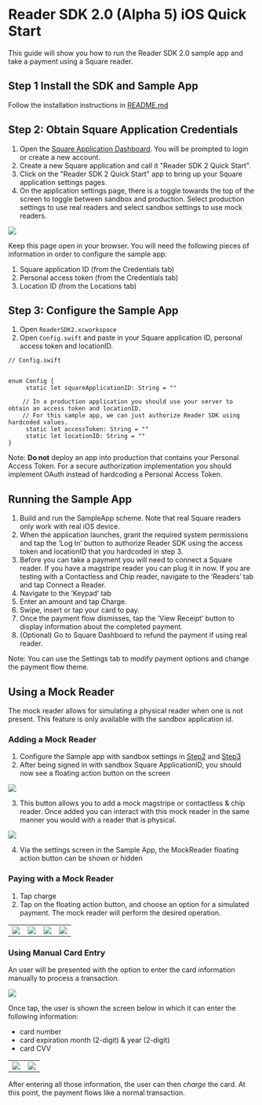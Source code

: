 # Reader SDK 2.0 (Alpha 5) iOS Quick Start

This guide will show you how to run the Reader SDK 2.0 sample app and take a payment using a Square reader.

## Step 1 Install the SDK and Sample App
Follow the installation instructions in [README.md](README.md)

## Step 2: Obtain Square Application Credentials
1. Open the [Square Application Dashboard](https://squareup.com/signup?v=developers). You will be prompted to login or create a new account.
2. Create a new Square application and call it "Reader SDK 2 Quick Start".
3. Click on the "Reader SDK 2 Quick Start" app to bring up your Square application settings pages.
4. On the application settings page, there is a toggle towards the top of the screen to toggle between sandbox and production. Select production settings to use real readers and select sandbox settings to use mock readers.

![](docs/images/toggle_production.png)


Keep this page open in your browser. You will need the following pieces of information in order to configure the sample app:
1. Square application ID (from the Credentials tab)
2. Personal access token (from the Credentials tab)
3. Location ID (from the Locations tab)

## Step 3: Configure the Sample App
1. Open `ReaderSDK2.xcworkspace`
2. Open `Config.swift` and paste in your Square application ID, personal access token and locationID.

```
// Config.swift


enum Config {
     static let squareApplicationID: String = ""

    // In a production application you should use your server to obtain an access token and locationID.
    // For this sample app, we can just authorize Reader SDK using hardcoded values.
     static let accessToken: String = ""
     static let locationID: String = ""
}

```

Note: **Do not** deploy an app into production that contains your Personal Access Token. For a secure authorization implementation you should implement OAuth instead of hardcoding a Personal Access Token.

## Running the Sample App

1. Build and run the SampleApp scheme. Note that real Square readers only work with real iOS device.
2. When the application launches, grant the required system permissions and tap the ‘Log In’ button to authorize Reader SDK using the access token and locationID that you hardcoded in step 3.
3. Before you can take a payment you will need to connect a Square reader. If you have a magstripe reader you can plug it in now. If you are testing with a Contactless and Chip reader, navigate to the ‘Readers’ tab and tap Connect a Reader.
4. Navigate to the ‘Keypad’ tab
5. Enter an amount and tap Charge.
6. Swipe, insert or tap your card to pay. 
7. Once the payment flow dismisses, tap the ‘View Receipt’ button to display information about the completed payment.
8. (Optional) Go to Square Dashboard to refund the payment if using real reader.

Note: You can use the Settings tab to modify payment options and change the payment flow theme.

## Using a Mock Reader

The mock reader allows for simulating a physical reader when one is not present. This feature is only available with the sandbox application id. 

### Adding a Mock Reader
1. Configure the Sample app with sandbox settings in [Step2](#step-1-install-the-sdk-and-sample-app) and [Step3](#step-3-configure-the-sample-app)
2. After being signed in with sandbox Square ApplicationID, you should  now see a floating action button on the screen

![](docs/images/floating_button.png)

3. This button allows you to add a mock magstripe or contactless & chip reader. Once added you can interact with this mock reader in the same manner you would with a reader that is physical.

![](docs/images/add_mock_reader.png)


4. Via the settings screen in the Sample App, the MockReader floating action button can be shown or hidden

### Paying with a Mock Reader
1. Tap charge
2. Tap on the floating action button, and choose an option for a simulated payment. The mock reader will perform the desired operation.

<table>
  <tr>
    <td><img src="docs/images/charge_initial_sandbox.png"></td>
    <td><img src="docs/images/charge_started_sandbox.png"></td>
    <td><img src="docs/images/charge_mock_sandbox.png"></td>
    <td><img src="docs/images/charge_approve_sandbox.png"></td>
</tr>
</table>


### Using Manual Card Entry
An user will be presented with the option to enter the card information manually to process a transaction.

![](docs/images/cnp-1.png)

Once tap, the user is shown the screen below in which it can enter the following information:
- card number
- card expiration month (2-digit) & year (2-digit)
- card CVV

<table>
  <tr>
    <td><img src="docs/images/cnp-2.png"></td>
    <td><img src="docs/images/cnp-3.png"></td>
</tr>
</table>

After entering all those information, the user can then *charge* the card. At this point, the payment flows like a normal transaction.





